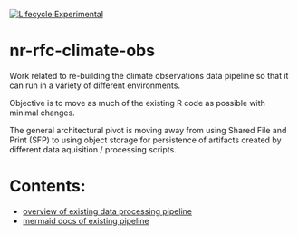 [![Lifecycle:Experimental](https://img.shields.io/badge/Lifecycle-Experimental-339999)](<Redirect-URL>)

# nr-rfc-climate-obs

Work related to re-building the climate observations data pipeline so that it can 
run in a variety of different environments.

Objective is to move as much of the existing R code as possible with minimal changes.

The general architectural pivot is moving away from using Shared File and Print (SFP)
to using object storage for persistence of artifacts created by different data 
aquisition / processing scripts.

# Contents:

* [overview of existing data processing pipeline](./docs/background.md)
* [mermaid docs of existing pipeline](./docs/data_description.mmd)
    

